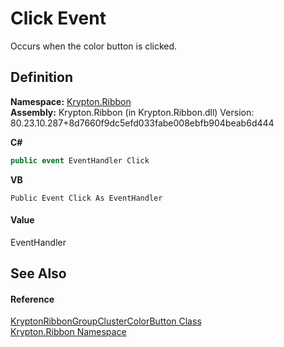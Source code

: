 # Click Event


Occurs when the color button is clicked.



## Definition
**Namespace:** <a href="1e9bc734-cff9-e9b8-f013-94cdac669794.md">Krypton.Ribbon</a>  
**Assembly:** Krypton.Ribbon (in Krypton.Ribbon.dll) Version: 80.23.10.287+8d7660f9dc5efd033fabe008ebfb904beab6d444

**C#**
``` C#
public event EventHandler Click
```
**VB**
``` VB
Public Event Click As EventHandler
```



#### Value
EventHandler

## See Also


#### Reference
<a href="11637402-9f93-e6c3-d391-f6486719dd91.md">KryptonRibbonGroupClusterColorButton Class</a>  
<a href="1e9bc734-cff9-e9b8-f013-94cdac669794.md">Krypton.Ribbon Namespace</a>  

